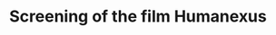 ---
dateStart: 2014-02-13
dateEnd: 2014-02-17
title: "Screening of the film Humanexus"
venue: "AAAS Annual Meeting"
organizer:
credit:
city: Chicago
state: IL
country: USA
pdfLink:
venueImages:
---